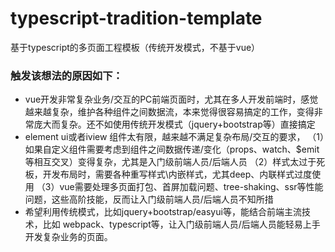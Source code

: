 # typescript-tradition-template

基于typescript的多页面工程模板（传统开发模式，不基于vue）

### 触发该想法的原因如下：
- vue开发非常复杂业务/交互的PC前端页面时，尤其在多人开发前端时，感觉越来越复杂，维护各种组件之间数据流，本来觉得很容易搞定的工作，变得非常庞大而复杂。还不如使用传统开发模式（jquery+bootstrap等）直接搞定
- element ui或者iview 组件太有限，越来越不满足复杂布局/交互的要求，
（1）如果自定义组件需要考虑到组件之间数据传递/变化（props、watch、$emit等相互交叉）变得复杂，尤其是入门级前端人员/后端人员
（2）样式太过于死板，开发布局时，需要各种重写样式\内嵌样式，尤其deep、内联样式过度使用
（3）vue需要处理多页面打包、首屏加载问题、tree-shaking、ssr等性能问题，这些高阶技能，反而让入门级前端人员/后端人员不知所措
- 希望利用传统模式，比如jquery+bootstrap/easyui等，能结合前端主流技术，比如 webpack、typescript等，让入门级前端人员/后端人员能轻易上手开发复杂业务的页面。

